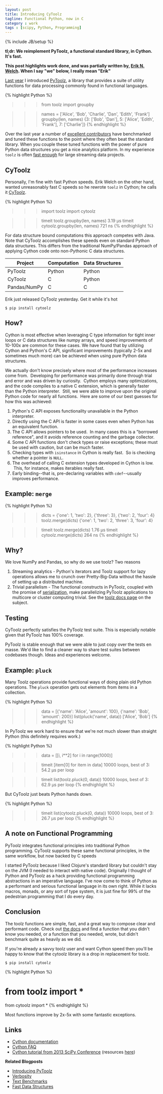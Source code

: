 ```yaml
---
layout: post
title: Introducing CyToolz
tagline: Functional Python, now in C
category : work
tags : [scipy, Python, Programming]
---
```

{% include JB/setup %}

**tl;dr: We reimplement PyToolz, a functional standard library, in Cython.
It's fast.**

**This post highlights work done, and was partially written by, [Erik N.
Welch](http://github.com/eriknw/).  When I say "we" below, I really mean "Erik"**

[Last year](http://matthewrocklin.com/blog/work/2013/10/17/Introducing-PyToolz/)
I introduced [PyToolz](http://toolz.readthedocs.org/en/latest/), a library that
provides a suite of utility functions for data processing commonly found in
functional languages.

{% highlight Python %}
>>> from toolz import groupby

>>> names = ['Alice', 'Bob', 'Charlie', 'Dan', 'Edith', 'Frank']
>>> groupby(len, names)
{3: ['Bob', 'Dan'],
 5: ['Alice', 'Edith', 'Frank'],
 7: ['Charlie']}
{% endhighlight %}

Over the last year a number of [excellent
contributors](https://github.com/pytoolz/toolz/blob/master/AUTHORS.md) have
benchmarked and tuned these functions to the point where they often beat the
standard library.  When you couple these tuned functions with the power of pure
Python data structures you get a nice analytics platform.  In my experience
`toolz` is often [fast enough](http://matthewrocklin.com/blog/work/2014/05/01/Fast-Data-Structures/)
for large streaming data projects.


CyToolz
-------

Personally, I'm fine with fast Python speeds.  Erik Welch on the other hand,
wanted unreasonably fast C speeds so he rewrote `toolz` in Cython;  he calls it
[CyToolz](http://github.com/pytoolz/cytoolz/).

{% highlight Python %}
>>> import toolz
>>> import cytoolz

>>> timeit toolz.groupby(len, names)            3.19 µs
>>> timeit cytoolz.groupby(len, names)           721 ns
{% endhighlight %}

For data structure bound computations this approach competes with Java.
Note that CyToolz accomplishes these speeds even on standard Python data
structures.  This differs from the traditional NumPy/Pandas approach of
applying Cython code onto non-Pythonic C data structures.


| Project               | Computation           |   Data Structures        |
| --------------------- | --------------------- | ------------------------ |
| PyToolz               | Python                | Python                   |
| CyToolz               | C                     | Python                   |
| Pandas/NumPy          | C                     | C                        |


Erik just released CyToolz yesterday.  Get it while it's hot

    $ pip install cytoolz


How?
----

Cython is most effective when leveraging C type information for tight inner
loops or C data structures like numpy arrays, and speed improvements of 10-100x
are common for these cases.  We have found that by utilizing Cython and Python's
C API, significant improvements (typically 2-5x and sometimes much more) can be
achieved when using pure Python data structures.

We actually don't know precisely where most of the performance increases come
from.  Developing for performance was primarily done through trial and error
and was driven by curiosity.  Cython employs many optimizations, and the code
compiles to a native C extension, which is generally faster than the Python
interpreter.  Still, we were able to improve upon the original Python code for
nearly all functions.  Here are some of our best guesses for how this was
achieved:

1. Python's C API exposes functionality unavailable in the Python interpreter.
2. Directly using the C API is faster in some cases even when Python has an equivalent
   function.
3. The C API allows pointers to be used.  In many cases this is a "borrowed reference",
   and it avoids reference counting and the garbage collector.
4. Some C API functions don't check types or raise exceptions; these must be used with
   caution, but can be much faster.
5. Checking types with `isinstance` in Cython is really fast.  So is checking whether a
   pointer is `NULL`.
6. The overhead of calling C extension types developed in Cython is low.  This, for
   instance, makes iterables really fast.
7. Early binding--that is, pre-declaring variables with `cdef`--usually improves
   performance.


Example: `merge`
----------------

{% highlight Python %}
>>> dicts = {'one': 1, 'two': 2}, {'three': 3}, {'two': 2, 'four': 4}
>>> toolz.merge(dicts)
{'one': 1, 'two': 2, 'three': 3, 'four': 4}

>>> timeit toolz.merge(dicts)                   1.76 µs
>>> timeit cytoolz.merge(dicts)                  264 ns
{% endhighlight %}


Why?
----

We love NumPy and Pandas, so why do we use toolz?  Two reasons

1.  Streaming analytics - Python's iterators and Toolz support for lazy operations allows me to crunch over Pretty-Big-Data without the hassle of setting up a distributed machine.
2.  Trivial parallelism - The functional constructs in PyToolz, coupled with the promise of [serialization](http://matthewrocklin.com/blog/work/2013/12/05/Parallelism-and-Serialization/), make parallelizing PyToolz applications to multicore or cluster computing trivial.  See the [toolz docs page](http://toolz.readthedocs.org/en/latest/parallelism.html) on the subject.


Testing
-------

CyToolz perfectly satisfies the PyToolz test suite.  This is especially notable
given that PyToolz has 100% coverage.

PyToolz is stable enough that we were able to just copy over the tests en
masse.  We'd like to find a cleaner way to share test suites between codebases
though.  Ideas and experiences welcome.


Example: `pluck`
----------------

Many Toolz operations provide functional ways of doing plain old Python
operations.  The `pluck` operation gets out elements from items in a collection.

{% highlight Python %}
>>> data = [{'name': 'Alice', 'amount': 100}, {'name': 'Bob', 'amount': 200}]
>>> list(pluck('name', data))
['Alice', 'Bob']
{% endhighlight %}

In PyToolz we work hard to ensure that we're not much slower than straight
Python (this definitely requires work.)

{% highlight Python %}
>>> data = [[i, i**2] for i in range(1000)]

>>> timeit [item[0] for item in data]
10000 loops, best of 3: 54.2 µs per loop

>>> timeit list(toolz.pluck(0, data))
10000 loops, best of 3: 62.9 µs per loop
{% endhighlight %}

But CyToolz just beats Python hands down.

{% highlight Python %}
>>> timeit list(cytoolz.pluck(0, data))
10000 loops, best of 3: 26.7 µs per loop
{% endhighlight %}



A note on Functional Programming
--------------------------------

PyToolz integrates functional principles into traditional Python programming.
CyToolz supports these same functional principles, in the same workflow, but
now backed by C speeds

I started PyToolz because I liked Clojure's standard library but couldn't stay
on the JVM (I needed to interact with native code).  Originally I thought of
Python and PyToolz as a hack providing functional programming abstractions in
an imperative language.  I've now come to think of Python as a performant and
serious functional language in its own right.  While it lacks macros, monads,
or any sort of type system, it is just fine for 99% of the pedestrian
programming that I do every day.


Conclusion
----------

The toolz functions are simple, fast, and a great way to compose clear and
performant code.  Check out [the docs](http://toolz.readthedocs.org/) and find
a function that you didn't know you needed, or a function that you needed,
wrote, but didn't benchmark quite as heavily as we did.

If you're already a savvy toolz user and want Cython speed then you'll be
happy to know that the cytoolz library is a drop in replacement for toolz.

    $ pip install cytoolz

{% highlight Python %}
# from toolz import *
from cytoolz import *
{% endhighlight %}

Most functions improve by 2x-5x with some fantastic exceptions.

Links
-----

* [Cython documentation](http://docs.cython.org/)
* [Cython FAQ](https://github.com/cython/cython/wiki/FAQ)
* [Cython tutorial from 2013 SciPy Conference](http://conference.scipy.org/scipy2013/tutorial_detail.php?id=105)
(resources [here](http://public.enthought.com/~ksmith/scipy2013_cython/))


**Related Blogposts**

*   [Introducing PyToolz](http://matthewrocklin.com/blog/work/2013/10/17/Introducing-PyToolz/)
*   [Verbosity](http://matthewrocklin.com/blog/work/2013/11/15/Functional-Wordcount/)
*   [Text Benchmarks](http://matthewrocklin.com/blog/work/2014/01/13/Text-Benchmarks/)
*   [Fast Data Structures](http://matthewrocklin.com/blog/work/2014/05/01/Fast-Data-Structures/)

